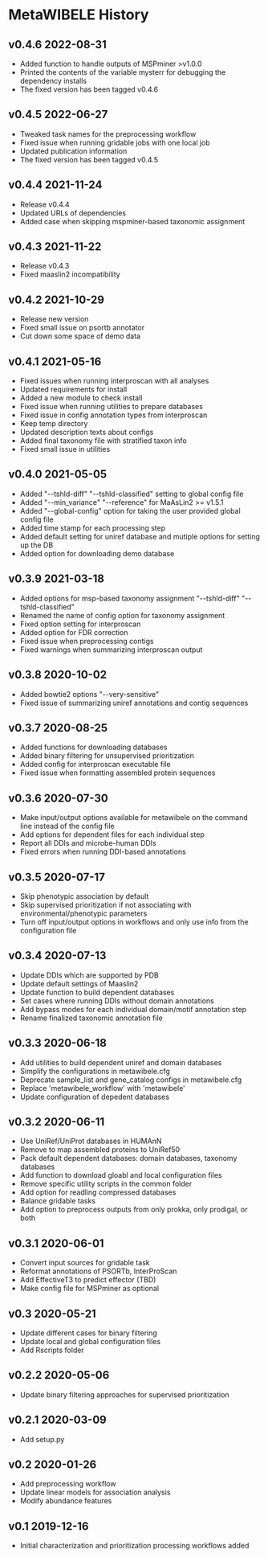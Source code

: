 
# MetaWIBELE History #

## v0.4.6 2022-08-31 ##
* Added function to handle outputs of MSPminer >v1.0.0
* Printed the contents of the variable mysterr for debugging the dependency installs 
* The fixed version has been tagged v0.4.6

## v0.4.5 2022-06-27 ##
* Tweaked task names for the preprocessing workflow
* Fixed issue when running gridable jobs with one local job 
* Updated publication information
* The fixed version has been tagged v0.4.5

## v0.4.4 2021-11-24 ##
* Release v0.4.4
* Updated URLs of dependencies
* Added case when skipping mspminer-based taxonomic assignment

## v0.4.3 2021-11-22 ##
* Release v0.4.3
* Fixed maaslin2 incompatibility

## v0.4.2 2021-10-29 ##
* Release new version
* Fixed small issue on psortb annotator
* Cut down some space of demo data

## v0.4.1 2021-05-16 ##
* Fixed issues when running interproscan with all analyses
* Updated requirements for install
* Added a new module to check install
* Fixed issue when running utilities to prepare databases
* Fixed issue in config annotation types from interproscan  
* Keep temp directory
* Updated description texts about configs
* Added final taxonomy file with stratified taxon info
* Fixed small issue in utilities

## v0.4.0 2021-05-05 ##
* Added "--tshld-diff" "--tshld-classified" setting to global config file
* Added "--min_variance" "--reference" for MaAsLin2 >= v1.5.1
* Added "--global-config" option for taking the user provided global config file
* Added time stamp for each processing step
* Added default setting for uniref database and mutiple options for setting up the DB
* Added option for downloading demo database

## v0.3.9 2021-03-18 ##
* Added options for msp-based taxonomy assignment "--tshld-diff" "--tshld-classified"
* Renamed the name of config option for taxonomy assignment
* Fixed option setting for interproscan
* Added option for FDR correction
* Fixed issue when preprocessing contigs
* Fixed warnings when summarizing interproscan output

## v0.3.8 2020-10-02 ##
* Added bowtie2 options "--very-sensitive"
* Fixed issue of summarizing uniref annotations and contig sequences

## v0.3.7 2020-08-25 ##
* Added functions for downloading databases
* Added binary filtering for unsupervised prioritization
* Added config for interproscan executable file
* Fixed issue when formatting assembled protein sequences

## v0.3.6 2020-07-30 ##
* Make input/output options available for metawibele on the command line instead of the config file
* Add options for dependent files for each individual step
* Report all DDIs and microbe-human DDIs
* Fixed errors when running DDI-based annotations

## v0.3.5 2020-07-17 ##
* Skip phenotypic association by default
* Skip supervised prioritization if not associating with environmental/phenotypic parameters
* Turn off input/output options in workflows and only use info from the configuration file

## v0.3.4 2020-07-13 ##
* Update DDIs which are supported by PDB
* Update default settings of Maaslin2
* Update function to build dependent databases
* Set cases where running DDIs without domain annotations
* Add bypass modes for each individual domain/motif annotation step
* Rename finalized taxonomic annotation file

## v0.3.3 2020-06-18 ##
* Add utilities to build dependent uniref and domain databases
* Simplify the configurations in metawibele.cfg
* Deprecate sample_list and gene_catalog configs in metawibele.cfg
* Replace 'metawibele_workflow' with 'metawibele'
* Update configuration of depedent databases

## v0.3.2 2020-06-11 ##
* Use UniRef/UniProt databases in HUMAnN
* Remove to map assembled proteins to UniRef50
* Pack default dependent databases: domain databases, taxonomy databases
* Add function to download gloabl and local configuration files
* Remove specific utility scripts in the common folder
* Add option for readling compressed databases
* Balance gridable tasks
* Add option to preprocess outputs from only prokka, only prodigal, or both

## v0.3.1 2020-06-01 ##
* Convert input sources for gridable task
* Reformat annotations of PSORTb, InterProScan
* Add EffectiveT3 to predict effector (TBD)
* Make config file for MSPminer as optional

## v0.3 2020-05-21 ##
* Update different cases for binary filtering
* Update local and global configuration files
* Add Rscripts folder

## v0.2.2 2020-05-06 ##
* Update binary filtering approaches for supervised prioritization

## v0.2.1 2020-03-09 ##
* Add setup.py

## v0.2 2020-01-26 ##
* Add preprocessing workflow
* Update linear models for association analysis
* Modify abundance features

## v0.1 2019-12-16 ##
* Initial characterization and prioritization processing workflows added
